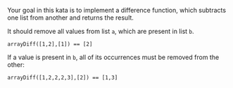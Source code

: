 Your goal in this kata is to implement a difference function, which subtracts one list from another and returns the result.

It should remove all values from list `a`, which are present in list `b`.

`arrayDiff([1,2],[1]) == [2]`

If a value is present in `b`, all of its occurrences must be removed from the other:

`arrayDiff([1,2,2,2,3],[2]) == [1,3]`
